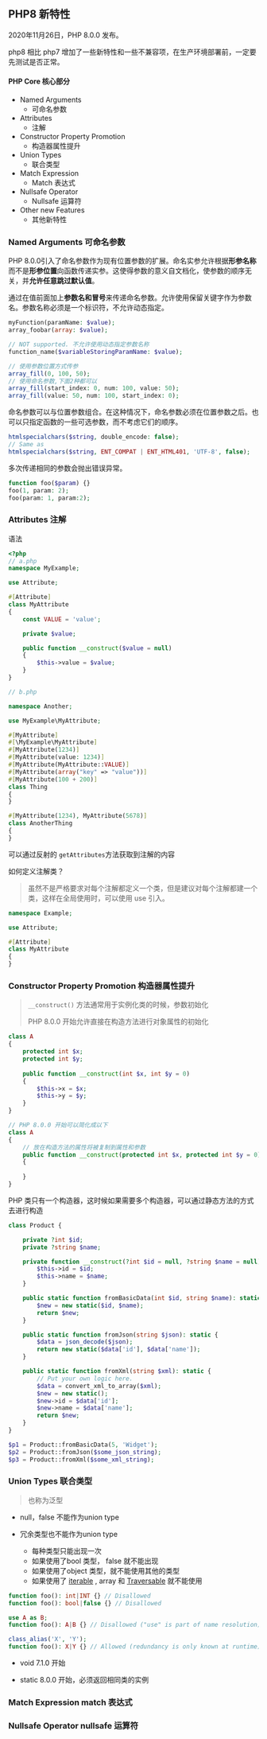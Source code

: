 ## PHP8 新特性



2020年11月26日，PHP 8.0.0 发布。

php8 相比 php7 增加了一些新特性和一些不兼容项，在生产环境部署前，一定要先测试是否正常。



#### PHP Core 核心部分

- Named Arguments
  -  可命名参数
- Attributes 
  - 注解
- Constructor Property Promotion 
  - 构造器属性提升
- Union Types 
  - 联合类型
- Match Expression 
  - Match 表达式
- Nullsafe Operator 
  - Nullsafe 运算符
- Other new Features 
  - 其他新特性



### Named Arguments 可命名参数

PHP 8.0.0引入了命名参数作为现有位置参数的扩展。命名实参允许根据**形参名称**而不是**形参位置**向函数传递实参。这使得参数的意义自文档化，使参数的顺序无关，并**允许任意跳过默认值**。

通过在值前面加上**参数名和冒号**来传递命名参数。允许使用保留关键字作为参数名。参数名称必须是一个标识符，不允许动态指定。

```php
myFunction(paramName: $value);
array_foobar(array: $value);

// NOT supported. 不允许使用动态指定参数名称
function_name($variableStoringParamName: $value);

// 使用参数位置方式传参
array_fill(0, 100, 50);
// 使用命名参数,下面2种都可以
array_fill(start_index: 0, num: 100, value: 50);
array_fill(value: 50, num: 100, start_index: 0);
```



命名参数可以与位置参数组合。在这种情况下，命名参数必须在位置参数之后。也可以只指定函数的一些可选参数，而不考虑它们的顺序。

```php
htmlspecialchars($string, double_encode: false);
// Same as
htmlspecialchars($string, ENT_COMPAT | ENT_HTML401, 'UTF-8', false);
```



多次传递相同的参数会抛出错误异常。

```php
function foo($param) {}
foo(1, param: 2);
foo(param: 1, param:2);
```



### Attributes  注解

 语法

```php
<?php
// a.php
namespace MyExample;

use Attribute;

#[Attribute]
class MyAttribute
{
    const VALUE = 'value';

    private $value;

    public function __construct($value = null)
    {
        $this->value = $value;
    }
}

// b.php

namespace Another;

use MyExample\MyAttribute;

#[MyAttribute]
#[\MyExample\MyAttribute]
#[MyAttribute(1234)]
#[MyAttribute(value: 1234)]
#[MyAttribute(MyAttribute::VALUE)]
#[MyAttribute(array("key" => "value"))]
#[MyAttribute(100 + 200)]
class Thing
{
}

#[MyAttribute(1234), MyAttribute(5678)]
class AnotherThing
{
}
```



可以通过反射的 `getAttributes`方法获取到注解的内容



如何定义注解类？

> 虽然不是严格要求对每个注解都定义一个类，但是建议对每个注解都建一个类，这样在全局使用时，可以使用 use 引入。

```php
namespace Example;

use Attribute;

#[Attribute]
class MyAttribute
{
}


```



### Constructor Property Promotion 构造器属性提升

> `__construct()` 方法通常用于实例化类的时候，参数初始化
>
> PHP 8.0.0 开始允许直接在构造方法进行对象属性的初始化

```php
class A
{
    protected int $x;
    protected int $y;
    
    public function __construct(int $x, int $y = 0)
    {
        $this->x = $x;
        $this->y = $y;
    }
}

// PHP 8.0.0 开始可以简化成以下
class A 
{
    // 放在构造方法的属性将被复制到属性和参数
    public function __construct(protected int $x, protected int $y = 0)
    {
        
    }
}
```



PHP 类只有一个构造器，这时候如果需要多个构造器，可以通过静态方法的方式去进行构造

```php
class Product {

    private ?int $id;
    private ?string $name;

    private function __construct(?int $id = null, ?string $name = null) {
        $this->id = $id;
        $this->name = $name;
    }

    public static function fromBasicData(int $id, string $name): static {
        $new = new static($id, $name);
        return $new;
    }

    public static function fromJson(string $json): static {
        $data = json_decode($json);
        return new static($data['id'], $data['name']);
    }

    public static function fromXml(string $xml): static {
        // Put your own logic here.
        $data = convert_xml_to_array($xml);
        $new = new static();
        $new->id = $data['id'];
        $new->name = $data['name'];
        return $new;
    }
}

$p1 = Product::fromBasicData(5, 'Widget');
$p2 = Product::fromJson($some_json_string);
$p3 = Product::fromXml($some_xml_string);
```



### Union Types 联合类型

> 也称为泛型

- null，false 不能作为union type

- 冗余类型也不能作为union type
  - 每种类型只能出现一次
  - 如果使用了bool 类型， false 就不能出现
  - 如果使用了object 类型，就不能使用其他的类型
  - 如果使用了 [iterable](https://www.php.net/manual/en/language.types.iterable.php) , array 和 [Traversable](https://www.php.net/manual/en/class.traversable.php) 就不能使用

```php
function foo(): int|INT {} // Disallowed
function foo(): bool|false {} // Disallowed

use A as B;
function foo(): A|B {} // Disallowed ("use" is part of name resolution)

class_alias('X', 'Y');
function foo(): X|Y {} // Allowed (redundancy is only known at runtime)
```



- void 7.1.0 开始



- static  8.0.0 开始，必须返回相同类的实例





### Match Expression  match 表达式





### Nullsafe Operator  nullsafe 运算符



